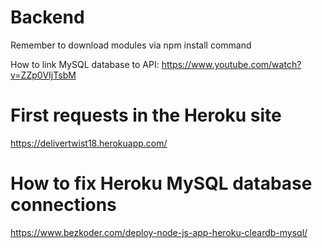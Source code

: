 # Backend

Remember to download modules via npm install command

How to link MySQL database to API: https://www.youtube.com/watch?v=ZZp0VIjTsbM


# First requests in the Heroku site 
https://delivertwist18.herokuapp.com/


# How to fix Heroku MySQL database connections
https://www.bezkoder.com/deploy-node-js-app-heroku-cleardb-mysql/